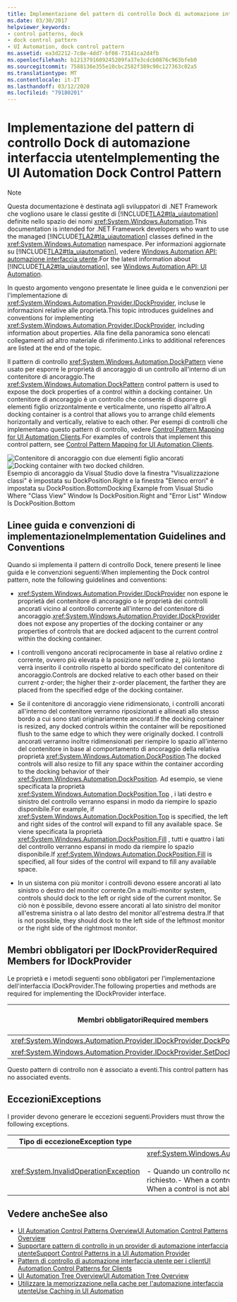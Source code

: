 ```yaml
---
title: Implementazione del pattern di controllo Dock di automazione interfaccia utente
ms.date: 03/30/2017
helpviewer_keywords:
- control patterns, dock
- dock control pattern
- UI Automation, dock control pattern
ms.assetid: ea3d2212-7c8e-4dd7-bf08-73141ca2d4fb
ms.openlocfilehash: b1213791609245209fa37e3cdcb0876c963bfeb0
ms.sourcegitcommit: 7588136e355e10cbc2582f389c90c127363c02a5
ms.translationtype: MT
ms.contentlocale: it-IT
ms.lasthandoff: 03/12/2020
ms.locfileid: "79180201"
---
```

# <a name="implementing-the-ui-automation-dock-control-pattern"></a><span data-ttu-id="bcf1c-102">Implementazione del pattern di controllo Dock di automazione interfaccia utente</span><span class="sxs-lookup"><span data-stu-id="bcf1c-102">Implementing the UI Automation Dock Control Pattern</span></span>
> [!NOTE]
> <span data-ttu-id="bcf1c-103">Questa documentazione è destinata agli sviluppatori di .NET Framework che vogliono usare le classi gestite di [!INCLUDE[TLA2#tla_uiautomation](../../../includes/tla2sharptla-uiautomation-md.md)] definite nello spazio dei nomi <xref:System.Windows.Automation>.</span><span class="sxs-lookup"><span data-stu-id="bcf1c-103">This documentation is intended for .NET Framework developers who want to use the managed [!INCLUDE[TLA2#tla_uiautomation](../../../includes/tla2sharptla-uiautomation-md.md)] classes defined in the <xref:System.Windows.Automation> namespace.</span></span> <span data-ttu-id="bcf1c-104">Per informazioni aggiornate su [!INCLUDE[TLA2#tla_uiautomation](../../../includes/tla2sharptla-uiautomation-md.md)], vedere [Windows Automation API: automazione interfaccia utente](/windows/win32/winauto/entry-uiauto-win32).</span><span class="sxs-lookup"><span data-stu-id="bcf1c-104">For the latest information about [!INCLUDE[TLA2#tla_uiautomation](../../../includes/tla2sharptla-uiautomation-md.md)], see [Windows Automation API: UI Automation](/windows/win32/winauto/entry-uiauto-win32).</span></span>  
  
 <span data-ttu-id="bcf1c-105">In questo argomento vengono presentate le linee guida e le convenzioni per l'implementazione di <xref:System.Windows.Automation.Provider.IDockProvider>, incluse le informazioni relative alle proprietà.</span><span class="sxs-lookup"><span data-stu-id="bcf1c-105">This topic introduces guidelines and conventions for implementing <xref:System.Windows.Automation.Provider.IDockProvider>, including information about properties.</span></span> <span data-ttu-id="bcf1c-106">Alla fine della panoramica sono elencati collegamenti ad altro materiale di riferimento.</span><span class="sxs-lookup"><span data-stu-id="bcf1c-106">Links to additional references are listed at the end of the topic.</span></span>  
  
 <span data-ttu-id="bcf1c-107">Il pattern di controllo <xref:System.Windows.Automation.DockPattern> viene usato per esporre le proprietà di ancoraggio di un controllo all'interno di un contenitore di ancoraggio.</span><span class="sxs-lookup"><span data-stu-id="bcf1c-107">The <xref:System.Windows.Automation.DockPattern> control pattern is used to expose the dock properties of a control within a docking container.</span></span> <span data-ttu-id="bcf1c-108">Un contenitore di ancoraggio è un controllo che consente di disporre gli elementi figlio orizzontalmente e verticalmente, uno rispetto all'altro.</span><span class="sxs-lookup"><span data-stu-id="bcf1c-108">A docking container is a control that allows you to arrange child elements horizontally and vertically, relative to each other.</span></span> <span data-ttu-id="bcf1c-109">Per esempi di controlli che implementano questo pattern di controllo, vedere [Control Pattern Mapping for UI Automation Clients](control-pattern-mapping-for-ui-automation-clients.md).</span><span class="sxs-lookup"><span data-stu-id="bcf1c-109">For examples of controls that implement this control pattern, see [Control Pattern Mapping for UI Automation Clients](control-pattern-mapping-for-ui-automation-clients.md).</span></span>  
  
 <span data-ttu-id="bcf1c-110">![Contenitore di ancoraggio con due elementi figlio ancorati](./media/uia-dockpattern-dockingexample.PNG "UIA_DockPattern_DockingExample")</span><span class="sxs-lookup"><span data-stu-id="bcf1c-110">![Docking container with two docked children.](./media/uia-dockpattern-dockingexample.PNG "UIA_DockPattern_DockingExample")</span></span>  
<span data-ttu-id="bcf1c-111">Esempio di ancoraggio da Visual Studio dove la finestra "Visualizzazione classi" è impostata su DockPosition.Right e la finestra "Elenco errori" è impostata su DockPosition.Bottom</span><span class="sxs-lookup"><span data-stu-id="bcf1c-111">Docking Example from Visual Studio Where "Class View" Window Is DockPosition.Right and "Error List" Window Is DockPosition.Bottom</span></span>  
  
<a name="Implementation_Guidelines_and_Conventions"></a>
## <a name="implementation-guidelines-and-conventions"></a><span data-ttu-id="bcf1c-112">Linee guida e convenzioni di implementazione</span><span class="sxs-lookup"><span data-stu-id="bcf1c-112">Implementation Guidelines and Conventions</span></span>  
 <span data-ttu-id="bcf1c-113">Quando si implementa il pattern di controllo Dock, tenere presenti le linee guida e le convenzioni seguenti:</span><span class="sxs-lookup"><span data-stu-id="bcf1c-113">When implementing the Dock control pattern, note the following guidelines and conventions:</span></span>  
  
- <span data-ttu-id="bcf1c-114"><xref:System.Windows.Automation.Provider.IDockProvider> non espone le proprietà del contenitore di ancoraggio o le proprietà dei controlli ancorati vicino al controllo corrente all'interno del contenitore di ancoraggio.</span><span class="sxs-lookup"><span data-stu-id="bcf1c-114"><xref:System.Windows.Automation.Provider.IDockProvider> does not expose any properties of the docking container or any properties of controls that are docked adjacent to the current control within the docking container.</span></span>  
  
- <span data-ttu-id="bcf1c-115">I controlli vengono ancorati reciprocamente in base al relativo ordine z corrente, ovvero più elevata è la posizione nell'ordine z, più lontano verrà inserito il controllo rispetto al bordo specificato del contenitore di ancoraggio.</span><span class="sxs-lookup"><span data-stu-id="bcf1c-115">Controls are docked relative to each other based on their current z-order; the higher their z-order placement, the farther they are placed from the specified edge of the docking container.</span></span>  
  
- <span data-ttu-id="bcf1c-116">Se il contenitore di ancoraggio viene ridimensionato, i controlli ancorati all'interno del contenitore verranno riposizionati e allineati allo stesso bordo a cui sono stati originariamente ancorati.</span><span class="sxs-lookup"><span data-stu-id="bcf1c-116">If the docking container is resized, any docked controls within the container will be repositioned flush to the same edge to which they were originally docked.</span></span> <span data-ttu-id="bcf1c-117">I controlli ancorati verranno inoltre ridimensionati per riempire lo spazio all'interno del contenitore in base al comportamento di ancoraggio della relativa proprietà <xref:System.Windows.Automation.DockPosition>.</span><span class="sxs-lookup"><span data-stu-id="bcf1c-117">The docked controls will also resize to fill any space within the container according to the docking behavior of their <xref:System.Windows.Automation.DockPosition>.</span></span> <span data-ttu-id="bcf1c-118">Ad esempio, se viene specificata la proprietà <xref:System.Windows.Automation.DockPosition.Top> , i lati destro e sinistro del controllo verranno espansi in modo da riempire lo spazio disponibile.</span><span class="sxs-lookup"><span data-stu-id="bcf1c-118">For example, if <xref:System.Windows.Automation.DockPosition.Top> is specified, the left and right sides of the control will expand to fill any available space.</span></span> <span data-ttu-id="bcf1c-119">Se viene specificata la proprietà <xref:System.Windows.Automation.DockPosition.Fill> , tutti e quattro i lati del controllo verranno espansi in modo da riempire lo spazio disponibile.</span><span class="sxs-lookup"><span data-stu-id="bcf1c-119">If <xref:System.Windows.Automation.DockPosition.Fill> is specified, all four sides of the control will expand to fill any available space.</span></span>  
  
- <span data-ttu-id="bcf1c-120">In un sistema con più monitor i controlli devono essere ancorati al lato sinistro o destro del monitor corrente.</span><span class="sxs-lookup"><span data-stu-id="bcf1c-120">On a multi-monitor system, controls should dock to the left or right side of the current monitor.</span></span> <span data-ttu-id="bcf1c-121">Se ciò non è possibile, devono essere ancorati al lato sinistro del monitor all'estrema sinistra o al lato destro del monitor all'estrema destra.</span><span class="sxs-lookup"><span data-stu-id="bcf1c-121">If that is not possible, they should dock to the left side of the leftmost monitor or the right side of the rightmost monitor.</span></span>  
  
<a name="Required_Members_for_IDockProvider"></a>
## <a name="required-members-for-idockprovider"></a><span data-ttu-id="bcf1c-122">Membri obbligatori per IDockProvider</span><span class="sxs-lookup"><span data-stu-id="bcf1c-122">Required Members for IDockProvider</span></span>  
 <span data-ttu-id="bcf1c-123">Le proprietà e i metodi seguenti sono obbligatori per l'implementazione dell'interfaccia IDockProvider.</span><span class="sxs-lookup"><span data-stu-id="bcf1c-123">The following properties and methods are required for implementing the IDockProvider interface.</span></span>  
  
|<span data-ttu-id="bcf1c-124">Membri obbligatori</span><span class="sxs-lookup"><span data-stu-id="bcf1c-124">Required members</span></span>|<span data-ttu-id="bcf1c-125">Tipo di membro</span><span class="sxs-lookup"><span data-stu-id="bcf1c-125">Member type</span></span>|<span data-ttu-id="bcf1c-126">Note</span><span class="sxs-lookup"><span data-stu-id="bcf1c-126">Notes</span></span>|  
|----------------------|-----------------|-----------|  
|<xref:System.Windows.Automation.Provider.IDockProvider.DockPosition%2A>|<span data-ttu-id="bcf1c-127">Proprietà</span><span class="sxs-lookup"><span data-stu-id="bcf1c-127">Property</span></span>|<span data-ttu-id="bcf1c-128">nessuno</span><span class="sxs-lookup"><span data-stu-id="bcf1c-128">None</span></span>|  
|<xref:System.Windows.Automation.Provider.IDockProvider.SetDockPosition%2A>|<span data-ttu-id="bcf1c-129">Metodo</span><span class="sxs-lookup"><span data-stu-id="bcf1c-129">Method</span></span>|<span data-ttu-id="bcf1c-130">nessuno</span><span class="sxs-lookup"><span data-stu-id="bcf1c-130">None</span></span>|  
  
 <span data-ttu-id="bcf1c-131">Questo pattern di controllo non è associato a eventi.</span><span class="sxs-lookup"><span data-stu-id="bcf1c-131">This control pattern has no associated events.</span></span>  
  
<a name="Exceptions"></a>
## <a name="exceptions"></a><span data-ttu-id="bcf1c-132">Eccezioni</span><span class="sxs-lookup"><span data-stu-id="bcf1c-132">Exceptions</span></span>  
 <span data-ttu-id="bcf1c-133">I provider devono generare le eccezioni seguenti.</span><span class="sxs-lookup"><span data-stu-id="bcf1c-133">Providers must throw the following exceptions.</span></span>  
  
|<span data-ttu-id="bcf1c-134">Tipo di eccezione</span><span class="sxs-lookup"><span data-stu-id="bcf1c-134">Exception type</span></span>|<span data-ttu-id="bcf1c-135">Condizione</span><span class="sxs-lookup"><span data-stu-id="bcf1c-135">Condition</span></span>|  
|--------------------|---------------|  
|<xref:System.InvalidOperationException>|<xref:System.Windows.Automation.Provider.IDockProvider.SetDockPosition%2A><br /><br /> <span data-ttu-id="bcf1c-136">- Quando un controllo non è in grado di eseguire lo stile di ancoraggio richiesto.- When a control is not able to execute the requested dock style.</span><span class="sxs-lookup"><span data-stu-id="bcf1c-136">-   When a control is not able to execute the requested dock style.</span></span>|  
  
## <a name="see-also"></a><span data-ttu-id="bcf1c-137">Vedere anche</span><span class="sxs-lookup"><span data-stu-id="bcf1c-137">See also</span></span>

- [<span data-ttu-id="bcf1c-138">UI Automation Control Patterns Overview</span><span class="sxs-lookup"><span data-stu-id="bcf1c-138">UI Automation Control Patterns Overview</span></span>](ui-automation-control-patterns-overview.md)
- [<span data-ttu-id="bcf1c-139">Supportare pattern di controllo in un provider di automazione interfaccia utente</span><span class="sxs-lookup"><span data-stu-id="bcf1c-139">Support Control Patterns in a UI Automation Provider</span></span>](support-control-patterns-in-a-ui-automation-provider.md)
- [<span data-ttu-id="bcf1c-140">Pattern di controllo di automazione interfaccia utente per i client</span><span class="sxs-lookup"><span data-stu-id="bcf1c-140">UI Automation Control Patterns for Clients</span></span>](ui-automation-control-patterns-for-clients.md)
- [<span data-ttu-id="bcf1c-141">UI Automation Tree Overview</span><span class="sxs-lookup"><span data-stu-id="bcf1c-141">UI Automation Tree Overview</span></span>](ui-automation-tree-overview.md)
- [<span data-ttu-id="bcf1c-142">Utilizzare la memorizzazione nella cache per l'automazione interfaccia utente</span><span class="sxs-lookup"><span data-stu-id="bcf1c-142">Use Caching in UI Automation</span></span>](use-caching-in-ui-automation.md)
